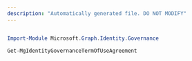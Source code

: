 ```yaml
---
description: "Automatically generated file. DO NOT MODIFY"
---
```


```powershell

Import-Module Microsoft.Graph.Identity.Governance

Get-MgIdentityGovernanceTermOfUseAgreement

```
